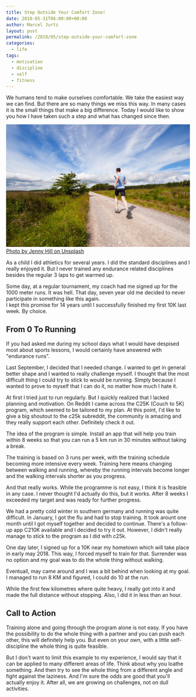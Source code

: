 ```yaml
---
title: Step Outside Your Comfort Zone!
date: 2018-05-31T06:00:00+00:00
author: Marcel Jurtz
layout: post
permalink: /2018/05/step-outside-your-comfort-zone
categories:
  - life
tags:
  - motivation
  - discipline
  - self
  - fitness
---
```


We humans tend to make ourselves comfortable. We take the easiest way we can find. But there are so many things we miss this way. In many cases it is the small things that make a big difference. Today I would like to show you how I have taken such a step and what has changed since then.

![Step outside your comfort zone - Header](/assets/2018/comfort_zone_header.png)
[Photo by Jenny Hill on Unsplash](https://unsplash.com/photos/mQVWb7kUoOE)

As a child I did athletics for several years. I did the standard disciplines and I really enjoyed it. But I never trained any endurance related disciplines besides the regular 3 laps to get warmed up.

Some day, at a regular tournament, my coach had me signed up for the 1000 meter runs. It was hell. That day, seven year old me decided to never participate in something like this again.  
I kept this promise for 14 years until I successfully finished my first 10K last week. By choice.

## From 0 To Running

If you had asked me during my school days what I would have despised most about sports lessons, I would certainly have answered with "endurance runs".

Last September, I decided that I needed change. I wanted to get in general better shape and I wanted to really challenge myself. I thought that the most difficult thing I could try to stick to would be running. Simply because I wanted to prove to myself that I can do it, no matter how much I hate it.

At first I tried just to run regularly. But I quickly realized that I lacked planning and motivation. On Reddit I came across the C25K (Couch to 5K) program, which seemed to be tailored to my plan. At this point, I'd like to give a big shoutout to the c25k subreddit, the community is amazing and they really support each other. Definitely check it out. 

The idea of the program is simple. Install an app that will help you train within 8 weeks so that you can run a 5 km run in 30 minutes without taking a break.  

The training is based on 3 runs per week, with the training schedule becoming more intensive every week. Training here means changing between walking and running, whereby the running intervals become longer and the walking intervals shorter as you progress. 

And that really works. While the programme is not easy, I think it is feasible in any case. I never thought I'd actually do this, but it works. After 8 weeks I exceeded my target and was ready for further progress.

We had a pretty cold winter in southern germany and running was quite difficult. In January, I got the flu and had to stop training. It took arount one month until I got myself together and decided to continue. There's a follow-up app C210K available and I decided to try it out. However, I didn't really manage to stick to the program as I did with c25k.  

One day later, I signed up for a 10K near my hometown which will take place in early may 2018. This way, I forced myself to train for that. Surrender was no option and my goal was to do the whole thing without walking.

Eventuall, may came around and I was a bit behind when looking at my goal. I managed to run 8 KM and figured, I could do 10 at the run.

While the first few kilometres where quite heavy, I really got into it and made the full distance without stopping. Also, I did it in less than an hour.

## Call to Action 

Training alone and going through the program alone is not easy. If you have the possibility to do the whole thing with a partner and you can push each other, this will definitely help you. But even on your own, with a little self-discipline the whole thing is quite feasible.

But I don't want to limit this example to my experience, I would say that it can be applied to many different areas of life. Think about why you loathe something. And then try to see the whole thing from a different angle and fight against the laziness. And I'm sure the odds are good that you'll actually enjoy it. After all, we are growing on challenges, not on dull activities. 